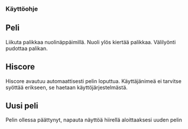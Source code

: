 ### Käyttöohje

## Peli
Liikuta palikkaa nuolinäppäimillä. Nuoli ylös kiertää palikkaa. Välilyönti pudottaa palikan.

## Hiscore
Hiscore avautuu automaattisesti pelin loputtua. Käyttäjänimeä ei tarvitse syöttää erikseen, se haetaan käyttöjärjestelmästä.

## Uusi peli
Pelin ollessa päättynyt, napauta näyttöä hiirellä aloittaaksesi uuden pelin
